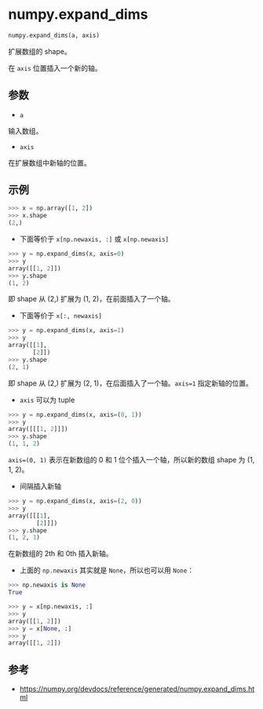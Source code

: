 # numpy.expand_dims

```python
numpy.expand_dims(a, axis)
```

扩展数组的 shape。

在 `axis` 位置插入一个新的轴。

## 参数

- `a`

输入数组。

- `axis`

在扩展数组中新轴的位置。

## 示例

```python
>>> x = np.array([1, 2])
>>> x.shape
(2,)
```

- 下面等价于 `x[np.newaxis, :]` 或 `x[np.newaxis]`

```python
>>> y = np.expand_dims(x, axis=0)
>>> y
array([[1, 2]])
>>> y.shape
(1, 2)
```

即 shape 从 (2,) 扩展为 (1, 2)，在前面插入了一个轴。

- 下面等价于 `x[:, newaxis]`

```python
>>> y = np.expand_dims(x, axis=1)
>>> y
array([[1],
       [2]])
>>> y.shape
(2, 1)
```

即 shape 从 (2,) 扩展为 (2, 1)，在后面插入了一个轴。`axis=1` 指定新轴的位置。

- `axis` 可以为 tuple

```python
>>> y = np.expand_dims(x, axis=(0, 1))
>>> y
array([[[1, 2]]])
>>> y.shape
(1, 1, 2)
```

`axis=(0, 1)` 表示在新数组的 0 和 1 位个插入一个轴，所以新的数组 shape 为 (1, 1, 2)。

- 间隔插入新轴

```python
>>> y = np.expand_dims(x, axis=(2, 0))
>>> y
array([[[1],
        [2]]])
>>> y.shape
(1, 2, 1)
```

在新数组的 2th 和 0th 插入新轴。

- 上面的 `np.newaxis` 其实就是 `None`，所以也可以用 `None`：

```python
>>> np.newaxis is None
True
```

```python
>>> y = x[np.newaxis, :]
>>> y
array([[1, 2]])
>>> y = x[None, :]
>>> y
array([[1, 2]])
```

## 参考

- https://numpy.org/devdocs/reference/generated/numpy.expand_dims.html
